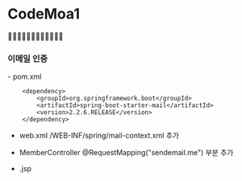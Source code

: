 # CodeMoa1
👨‍💻👨‍💻👨‍💻👨‍💻👨‍💻👨‍💻

<h3>이메일 인증</h3>
 - pom.xml
  <!-- https://mvnrepository.com/artifact/org.springframework.boot/spring-boot-starter-mail -->
  
		<dependency>
		    <groupId>org.springframework.boot</groupId>
		    <artifactId>spring-boot-starter-mail</artifactId>
		    <version>2.2.6.RELEASE</version>
		</dependency>
    
 - web.xml
  /WEB-INF/spring/mail-context.xml 추가
 
 - MemberController 
   @RequestMapping("sendemail.me") 부분 추가
   
 - .jsp

 	<script>
		$('#send').on('click', function() {
			$('#emailNum').show();
			$.ajax({
				url : 'sendemail.me',
				data : {
					mail : $('#email').val(),
					what : '회원가입'
				},
				success : function(data) {
					console.log(data);
					$('#emailNum').on('keyup blur', function(){
						if(data == $(this).val()){
							$('#email').attr('readonly', true);
							$('#emailNum').hide();
						}
					});
				}
			});
		});
	</script>

   
